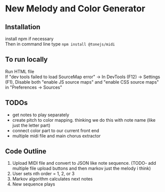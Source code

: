 # New Melody and Color Generator 

## Installation 
install npm if necessary <br />
Then in command line type ```npm install @tonejs/midi```


## To run locally 
Run HTML file <br />
If "dev tools failed to load SourceMap error" -> In DevTools (F12) -> Settings (F1), Disable both "enable JS source maps" and "enable CSS source maps" in "Preferences -> Sources"

##  TODOs 
- get notes to play separately 
- create pitch to color mapping. thinking we do this with note name (like just the letter part)
- connect color part to our current front end 
- multiple midi file and main chorus extractor 


## Code Outline
1. Upload MIDI file and convert to JSON like note sequence. (TODO- add multiple file upload buttons and then markov just the melody i think)
2. User sets nth order = 1, 2, or 3
3. Markov algorithm calculates next notes 
4. New sequence plays 
